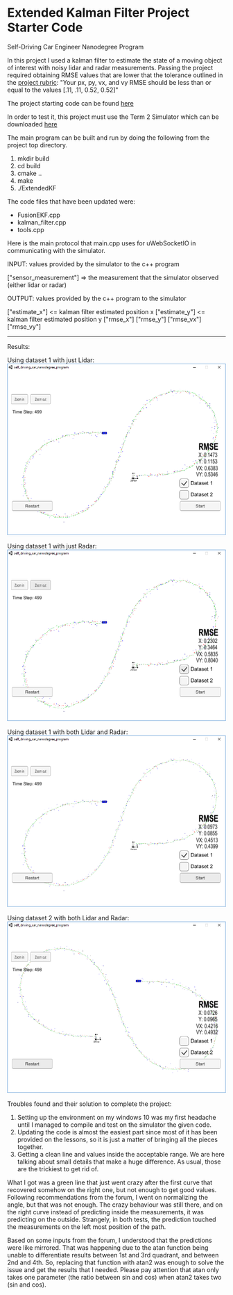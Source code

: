 # Extended Kalman Filter Project Starter Code
Self-Driving Car Engineer Nanodegree Program

In this project I used a kalman filter to estimate the state of a moving object of interest with noisy lidar and radar measurements. Passing the project required obtaining RMSE values that are lower that the tolerance outlined in the [project rubric](https://review.udacity.com/#!/rubrics/748/view):
"Your px, py, vx, and vy RMSE should be less than or equal to the values [.11, .11, 0.52, 0.52]" 

The project starting code can be found [here](https://github.com/udacity/CarND-Extended-Kalman-Filter-Project)

In order to test it, this project must use the Term 2 Simulator which can be downloaded [here](https://github.com/udacity/self-driving-car-sim/releases)

The main program can be built and run by doing the following from the project top directory.

1. mkdir build
2. cd build
3. cmake ..
4. make
5. ./ExtendedKF

The code files that have been updated were:
* FusionEKF.cpp
* kalman_filter.cpp
* tools.cpp

Here is the main protocol that main.cpp uses for uWebSocketIO in communicating with the simulator.

INPUT: values provided by the simulator to the c++ program

["sensor_measurement"] => the measurement that the simulator observed (either lidar or radar)

OUTPUT: values provided by the c++ program to the simulator

["estimate_x"] <= kalman filter estimated position x
["estimate_y"] <= kalman filter estimated position y
["rmse_x"]
["rmse_y"]
["rmse_vx"]
["rmse_vy"]

---
Results: 

Using dataset 1 with just Lidar:
<img src="results/ekf_ds1_noR.png" alt="dataset 1 - just Lidar" />

Using dataset 1 with just Radar:
<img src="results/ekf_ds1_noL.png" alt="dataset 1 - just Radar" />

Using dataset 1 with both Lidar and Radar:
<img src="results/ekf_ds1.png" alt="dataset 1 - both Lidar and Radar" />

Using dataset 2 with both Lidar and Radar:
<img src="results/ekf_ds2.png" alt="dataset 2 - both Lidar and Radar" />


Troubles found and their solution to complete the project:
1. Setting up the environment on my windows 10 was my first headache until I managed to compile and test on the simulator the given code.
2. Updating the code is almost the easiest part since most of it has been provided on the lessons, so it is just a matter of bringing all the pieces together.
3. Getting a clean line and values inside the acceptable range. We are here talking about small details that make a huge difference. As usual, those are the trickiest to get rid of.

What I got was a green line that just went crazy after the first curve that recovered somehow on the right one, but not enough to get good values.
Following recommendations from the forum, I went on normalizing the angle, but that was not enough. The crazy behaviour was still there, and on the right curve instead of predicting inside the measurements, it was predicting on the outside. Strangely, in both tests, the prediction touched the measurements on the left most position of the path.

Based on some inputs from the forum, I understood that the predictions were like mirrored. That was happening due to the atan function being unable to differentiate results between 1st and 3rd quadrant, and between 2nd and 4th. So, replacing that function with atan2 was enough to solve the issue and get the results that I needed. Please pay attention that atan only takes one parameter (the ratio between sin and cos) when atan2 takes two (sin and cos).


